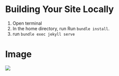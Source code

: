 # Building Your Site Locally

1. Open terminal
2. In the home directory, run Run `bundle install`.
3. run `bundle exec jekyll serve`

# Image

<img src="{{site.baseurl | prepend: site.url}}/assets/img/           " alt="           " />

